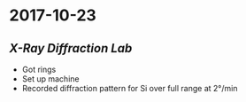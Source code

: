# 2017-10-23

## _X-Ray Diffraction Lab_

- Got rings
- Set up machine
- Recorded diffraction pattern for Si over full range at 2°/min
